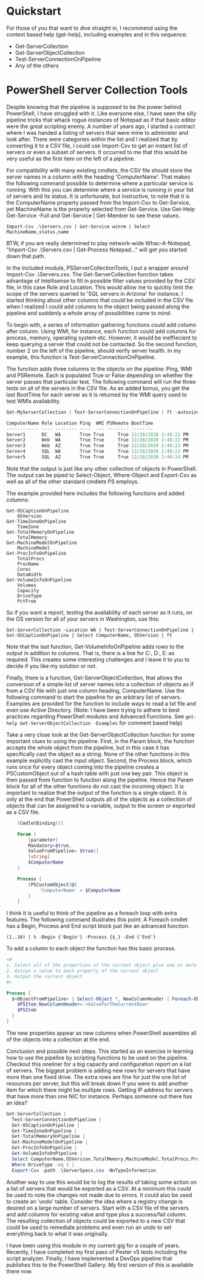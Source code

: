 # Quickstart
For those of you that want to dive straight in, I recommend using the context based help (get-help), including examples and in this sequence:
* Get-ServerCollection
* Get-ServerObjectCollection
* Test-ServerConnectionOnPipeline
* Any of the others

# PowerShell Server Collection Tools

Despite knowing that the pipeline is supposed to be the power behind PowerShell, I have struggled with it. Like everyone else, I have seen the silly pipeline tricks that whack rogue instances of Notepad as if that basic editor were the great scripting enemy. A number of years ago, I started a contract where I was handed a listing of servers that were mine to administer and look after. There were categories within the list and I realized that by converting it to a CSV file, I could use Import-Csv to get an instant list of servers or even a subset of servers. It occurred to me that this would be very useful as the first item on the left of a pipeline.

For compatibility with many existing cmdlets, the CSV file should store the server names in a column with the heading 'ComputerName'. That makes the following command possible to determine where a particular service is running. With this you can determine where a service is running in your list of servers and its status. It is unfortunate, but instructive, to note that it is the ComputerName property passed from the Import-Csv to Get-Service, yet MachineName is the property selected from Get-Service. Use Get-Help Get-Service -Full and Get-Service | Get-Member to see these values.

`Import-Csv .\Servers.csv | Get-Service winrm | Select MachineName,status,name`

BTW, if you are really determined to play network-wide Whac-A-Notepad, "Import-Csv .\Servers.csv | Get-Process Notepad..." will get you started down that path.

In the included module, PSServerCollectionTools, I put a wrapper around Import-Csv .\Servers.csv. The Get-ServerCollection function takes advantage of Intellisense to fill in possible filter values provided by the CSV file, in this case Role and Location. This would allow me to quickly limit the scope of the servers queried to 'SQL servers in Arizona' for instance. I started thinking about other columns that could be included in the CSV file when I realized I could add columns to the object being passed along the pipeline and suddenly a whole array of possibilities came to mind.

To begin with, a series of information gathering functions could add column after column. Using WMI, for instance, each function could add columns for process, memory, operating system etc. However, it would be ineffiecient to keep querying a server that could not be contacted. So the second function, number 2 on the left of the pipeline, should verify server health. In my example, this function is Test-ServerConnectionOnPipeline.

The function adds three columns to the objects on the pipeline: Ping, WMI and PSRemote. Each is populated True or False depending on whether the server passes that particular test. The following command will run the three tests on all of the servers in the CSV file. As an added bonus, you get the last BootTime for each server as it is returned by the WMI query used to test WMIs availability.

```PowerShell
Get-MyServerCollection | Test-ServerConnectionOnPipeline | ft -autosize

ComputerName Role Location Ping  WMI PSRemote BootTime             
------------ ---- -------- ----  --- -------- --------             
Server1      DC   WA       True True     True 12/28/2020 2:40:21 PM
Server2      Web  WA       True True     True 12/28/2020 2:40:22 PM
Server3      Web  AZ       True True     True 12/28/2020 2:40:23 PM
Server4      SQL  WA       True True     True 12/28/2020 2:40:23 PM
Server5      SQL  AZ       True True     True 12/28/2020 2:40:24 PM
```

Note that the output is just like any other collection of objects in PowerShell. The output can be piped to Select-Object, Where-Object and Export-Csv as well as all of the other standard cmdlets PS employs.

The example provided here includes the following functions and added columns:

```
Get-OSCaptionOnPipeline
    OSVersion
Get-TimeZoneOnPipeline
    TimeZone
Get-TotalMemoryOnPipeline
    TotalMemory
Get-MachineModelOnPipeline
    MachineModel
Get-ProcInfoOnPipeline
    TotalProcs
    ProcName
    Cores
    DataWidth
Get-VolumeInfoOnPipeline
    Volumes
    Capacity
    DriveType
    PctFree
```

So if you want a report, testing the availability of each server as it runs, on the OS version for all of your servers in Washington, use this:

`Get-ServerCollection -Location WA | Test-ServerConnectionOnPipeline | Get-OSCaptionOnPipeline | Select ComputerName, OSVersion | ft`

Note that the last function, Get-VolumeInfoOnPipeline adds rows to the output in addition to columns. That is, there is a line for C:, D:, E: as required. This creates some interesting challenges and I leave it to you to decide if you like my solution or not.

Finally, there is a function, Get-ServerObjectCollection, that allows the conversion of a simple list of server names into a collection of objects as if from a CSV file with just one column heading, ComputerName. Use the following command to start the pipeline for an arbitrary list of servers. Examples are provided for the function to include ways to read a txt file and even use Active Directory. (Note: I have been trying to adhere to best practices regarding PowerShell modules and Advanced Functions. See `get-help Get-ServerObjectCollection -Examples` for comment based help)

Take a very close look at the Get-ServerObjectCollection function for some important clues to using the pipeline. First, in the Param block, the function accepts the whole object from the pipeline, but in this case it has specifically cast the object as a string. None of the other functions in this example explicitly cast the input object. Second, the Process block, which runs once for every object coming into the pipeline creates a PSCustomObject out of a hash table with just one key pair. This object is then passed from function to function along the pipeline. Hence the Param block for all of the other functions do not cast the incoming object. It is important to realize that the output of the function is a single object. It is only at the end that PowerShell outputs all of the objects as a collection of objects that can be assigned to a variable, output to the screen or exported as a CSV file.

```PowerShell
    [CmdletBinding()]

    Param (
        [parameter(
        Mandatory=$true,
        ValueFromPipeline= $true)]
        [string]
        $ComputerName
    )

    Process {
        [PSCustomObject]@{
            'ComputerName' = $ComputerName
        }
    }
```

I think it is useful to think of the pipeline as a foreach loop with extra features. The following command illustrates this point. A Foreach cmdlet has a Begin, Process and End script block just like an advanced function.

`(1..10) | % -Begin {'Begin'} -Process {$_} -End {'End'}`

To add a column to each object the function has this basic process.

```PowerShell
<#
1. Select all of the properties of the current object plus one or more new ones
2. Assign a value to each property of the current object
3. Output the current object
#>

Process {
  $<ObjectFromPipeline> | Select-Object *, NewColumnHeader | Foreach-Object {
    $PSItem.NewColumnHeader='<ValueForTheCurrentRow>'
    $PSItem
  }
}
```

The new properties appear as new columns when PowerShell assembles all of the objects into a collection at the end.

Conclusion and possible next steps. This started as an exercise in learning how to use the pipeline by scripting functions to be used on the pipeline. Checkout this oneliner for a big capacity and configuration report on a list of servers. The biggest problem is adding new rows for servers that have more than one fixed drive. The extra rows are fine for just the one list of resources per server, but this will break down if you were to add another item for which there might be multiple rows. Getting IP address for servers that have more than one NIC for instance. Perhaps someone out there has an idea?

```PowerShell
Get-ServerCollection | 
  Test-ServerConnectionOnPipeline | 
  Get-OSCaptionOnPipeline | 
  Get-TimeZoneOnPipeline | 
  Get-TotalMemoryOnPipeline | 
  Get-MachineModelOnPipeline | 
  Get-ProcInfoOnPipeline | 
  Get-VolumeInfoOnPipeline | 
  Select ComputerName,OSVersion,TotalMemory,MachineModel,TotalProcs,ProcName,Cores,Volumes,DriveType,Capacity,PctFree | 
  Where DriveType -eq 3 | 
  Export-Csv -path .\ServerSpecs.csv -NoTypeInformation
```

Another way to use this would be to log the results of taking some action on a list of servers that would be exported as a CSV. At a minimum this could be used to note the changes not made due to errors. It could also be used to create an 'undo' table. Consider the idea where a registry change is desired on a large number of servers. Start with a CSV file of the servers and add columns for existing value and type plus a success/fail column. The resulting collection of objects could be exported to a new CSV that could be used to remediate problems and even run an undo to set everything back to what it was originally.

I have been using this module in my current gig for a couple of years. Recently, I have completed my first pass of Pester v5 tests including the script analyzer. Finally, I have implemented a DevOps pipeline that publishes this to the PowerShell Gallery. My first version of this is available there now.
